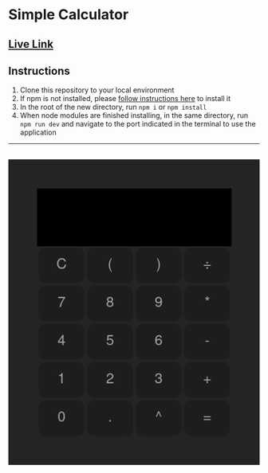 # Simple Calculator

## [Live Link](https://calculator-khz.vercel.app/)
## Instructions
1. Clone this repository to your local environment
2. If npm is not installed, please [follow instructions here](https://docs.npmjs.com/downloading-and-installing-node-js-and-npm) to install it
3. In the root of the new directory, run ```npm i``` or ```npm install```
4. When node modules are finished installing, in the same directory, run ```npm run dev``` and navigate to the port indicated in the terminal to use the application

***
\
![Alt text](public/Screenshot%202022-11-15%20at%2005-58-37%20Calculator.png)
